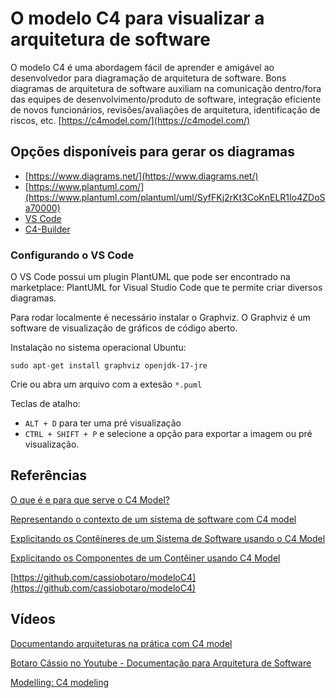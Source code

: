 ﻿# O modelo C4 para visualizar a arquitetura de software

O modelo C4 é uma abordagem fácil de aprender e amigável ao desenvolvedor para diagramação de arquitetura de software. Bons diagramas de arquitetura de software auxiliam na comunicação dentro/fora das equipes de desenvolvimento/produto de software, integração eficiente de novos funcionários, revisões/avaliações de arquitetura, identificação de riscos, etc. [https://c4model.com/](https://c4model.com/)


## Opções disponíveis para gerar os diagramas

- [https://www.diagrams.net/](https://www.diagrams.net/)
- [https://www.plantuml.com/](https://www.plantuml.com/plantuml/uml/SyfFKj2rKt3CoKnELR1Io4ZDoSa70000)
- [VS Code](https://marketplace.visualstudio.com/items?itemName=jebbs.plantuml)
- [C4-Builder](https://github.com/adrianvlupu/C4-Builder)


### Configurando o VS Code

O VS Code possui um plugin PlantUML que pode ser encontrado na marketplace: PlantUML for Visual Studio Code que te permite criar diversos diagramas.

Para rodar localmente é necessário instalar o Graphviz. O Graphviz é um software de visualização de gráficos de código aberto.


Instalação no sistema operacional Ubuntu:

```
sudo apt-get install graphviz openjdk-17-jre
```

Crie ou abra um arquivo com a extesão `*.puml`

Teclas de atalho:
- `ALT + D` para ter uma pré visualização
- `CTRL + SHIFT + P` e selecione a opção para exportar a imagem ou pré visualização.


## Referências

[O que é e para que serve o C4 Model?](https://eximia.co/o-que-e-e-para-que-serve-o-c4-model)

[Representando o contexto de um sistema de software com C4 model](https://eximia.co/representando-o-contexto-de-um-sistema-de-software-com-c4-model)

[Explicitando os Contêineres de um Sistema de Software usando o C4 Model](https://eximia.co/explicitando-os-conteineres-de-um-sistema-de-software-usando-o-c4-model/)

[Explicitando os Componentes de um Contêiner usando C4 Model](https://eximia.co/explicitando-os-componentes-de-um-conteiner-usando-c4-model/)

[https://github.com/cassiobotaro/modeloC4](https://github.com/cassiobotaro/modeloC4)


## Vídeos

[Documentando arquiteturas na prática com C4 model](https://www.youtube.com/watch?v=aJZPKyElP6A)

[Botaro Cássio no Youtube - Documentação para Arquitetura de Software](https://www.youtube.com/watch?v=tx1O55Aq1CA)

[Modelling: C4 modeling](https://www.youtube.com/watch?v=4XWShUGa0iU)
